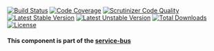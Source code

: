 [![Build Status](https://travis-ci.org/mmasiukevich/storage-component.svg?branch=master)](https://travis-ci.org/mmasiukevich/storage-component)
[![Code Coverage](https://scrutinizer-ci.com/g/mmasiukevich/storage-component/badges/coverage.png?b=master)](https://scrutinizer-ci.com/g/mmasiukevich/storage-component/?branch=master)
[![Scrutinizer Code Quality](https://scrutinizer-ci.com/g/mmasiukevich/storage-component/badges/quality-score.png?b=master)](https://scrutinizer-ci.com/g/mmasiukevich/storage-component/?branch=master)
[![Latest Stable Version](https://poser.pugx.org/mmasiukevich/storage-component/v/stable)](https://packagist.org/packages/mmasiukevich/storage-component)
[![Latest Unstable Version](https://poser.pugx.org/mmasiukevich/storage-component/v/unstable)](https://packagist.org/packages/mmasiukevich/storage-component)
[![Total Downloads](https://poser.pugx.org/mmasiukevich/storage-component/downloads)](https://packagist.org/packages/mmasiukevich/storage-component)
[![License](https://poser.pugx.org/mmasiukevich/storage-component/license)](https://packagist.org/packages/mmasiukevich/storage-component)

#### This component is part of the [service-bus](https://github.com/mmasiukevich/service-bus)
